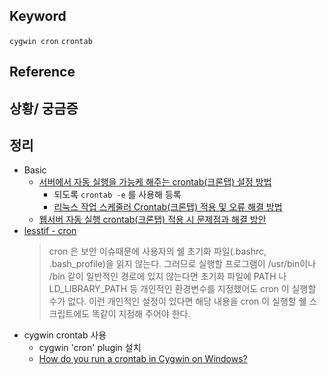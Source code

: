 ## Keyword
`cygwin cron` `crontab`

## Reference

## 상황/ 궁금증

## 정리
- Basic
  - [서버에서 자동 실행을 가능케 해주는 crontab(크론탭) 설정 방법](https://happist.com/553442/%EC%84%9C%EB%B2%84%EC%97%90%EC%84%9C-%EC%9E%90%EB%8F%99-%EC%8B%A4%ED%96%89%EC%9D%84-%EA%B0%80%EB%8A%A5%EC%BC%80-%ED%95%B4%EC%A3%BC%EB%8A%94-crontab%ED%81%AC%EB%A1%A0%ED%83%AD-%EC%84%A4%EC%A0%95/)
    - 되도록 `crontab -e` 를 사용해 등록
    - [리눅스 작업 스케줄러 Crontab(크론탭) 적용 및 오류 해결 방법](https://itrend.site/157/%EB%A6%AC%EB%88%85%EC%8A%A4-%EC%9E%91%EC%97%85-crontab%ED%81%AC%EB%A1%A0%ED%83%AD-%EC%A0%81%EC%9A%A9%EC%8A%A4%EC%BC%80%EC%A4%84%EB%9F%AC-%EB%B0%8F-%EC%98%A4%EB%A5%98-%ED%95%B4%EA%B2%B0-%EB%B0%A9/)
  - [웹서버 자동 실행 crontab(크론탭) 적용 시 문제점과 해결 방안](https://happist.com/558036/%EC%9B%B9%EC%84%9C%EB%B2%84-%EC%9E%90%EB%8F%99-%EC%8B%A4%ED%96%89-crontab%ED%81%AC%EB%A1%A0%ED%83%AD-%EC%A0%81%EC%9A%A9-%EC%8B%9C-%EB%AC%B8%EC%A0%9C%EC%A0%90%EA%B3%BC-%ED%95%B4%EA%B2%B0-%EB%B0%A9/)
- [lesstif - cron](https://www.lesstif.com/display/1STB/cron)
  > cron 은 보안 이슈때문에 사용자의 쉘 초기화 파일(.bashrc, .bash_profile)을 읽지 않는다. 그러므로 실행할 프로그램이 /usr/bin이나 /bin 같이 일반적인 경로에 있지 않는다면 초기화 파일에 PATH 나 LD_LIBRARY_PATH 등 개인적인 환경변수를 지정했어도 cron 이 실행할 수가 없다. 이런 개인적인 설정이 있다면 해당 내용을 cron 이 실행할 쉘 스크립트에도 똑같이 지정해 주어야 한다. 
- cygwin crontab 사용 
  - cygwin 'cron' plugin 설치
  - [How do you run a crontab in Cygwin on Windows?](https://stackoverflow.com/questions/707184/how-do-you-run-a-crontab-in-cygwin-on-windows)

